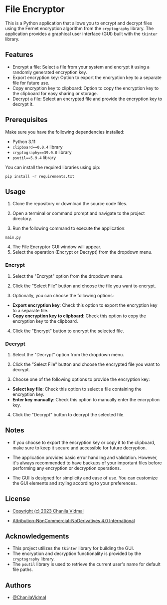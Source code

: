 # File Encryptor

This is a Python application that allows you to encrypt and decrypt files using the Fernet encryption algorithm from the `cryptography` library. The application provides a graphical user interface (GUI) built with the `tkinter` library.
## Features

- Encrypt a file: Select a file from your system and encrypt it using a randomly generated encryption key.
- Export encryption key: Option to export the encryption key to a separate file for future use.
- Copy encryption key to clipboard: Option to copy the encryption key to the clipboard for easy sharing or storage.
- Decrypt a file: Select an encrypted file and provide the encryption key to decrypt it.


## Prerequisites

Make sure you have the following dependencies installed:
- Python 3.11
- `clipboard==0.0.4` library
- `cryptography==39.0.0` library
- `psutil==5.9.4` library

You can install the required libraries using pip:
```console
pip install -r requirements.txt
```
## Usage

1. Clone the repository or download the source code files.

2. Open a terminal or command prompt and navigate to the project directory.

3. Run the following command to execute the application:


```console
main.py
```
4. The File Encryptor GUI window will appear.
5. Select the operation (Encrypt or Decrypt) from the dropdown menu.

### Encrypt

1. Select the "Encrypt" option from the dropdown menu.

2. Click the "Select File" button and choose the file you want to encrypt.

3. Optionally, you can choose the following options:

- **Export encryption key**: Check this option to export the encryption key to a separate file.
- **Copy encryption key to clipboard**: Check this option to copy the encryption key to the clipboard.

4. Click the "Encrypt" button to encrypt the selected file.

### Decrypt

1. Select the "Decrypt" option from the dropdown menu.

2. Click the "Select File" button and choose the encrypted file you want to decrypt.

3. Choose one of the following options to provide the encryption key:

- **Select key file**: Check this option to select a file containing the encryption key.
- **Enter key manually**: Check this option to manually enter the encryption key.

4. Click the "Decrypt" button to decrypt the selected file.
## Notes

- If you choose to export the encryption key or copy it to the clipboard, make sure to keep it secure and accessible for future decryption.

- The application provides basic error handling and validation. However, it's always recommended to have backups of your important files before performing any encryption or decryption operations.

- The GUI is designed for simplicity and ease of use. You can customize the GUI elements and styling according to your preferences.
## License

- [Copyright (c) 2023 Chanila Vidmal](https://github.com/ChanilaVidmal)

- [Attribution-NonCommercial-NoDerivatives 4.0 International](https://creativecommons.org/licenses/by-nc-nd/4.0/legalcode)
## Acknowledgements

 - This project utilizes the `tkinter` library for building the GUI.
 - The encryption and decryption functionality is provided by the `cryptography` library.
 - The `psutil` library is used to retrieve the current user's name for default file paths.


## Authors

- [@ChanilaVidmal](https://github.com/ChanilaVidmal)

